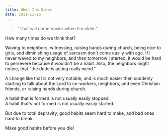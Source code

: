 ```yaml
---
title: When I'm Older
date: 2011-11-26
---
```


> "That will come easier when I'm older."

How many times do we think that?

Waving to neighbors, witnessing, raising hands during church, being nice to girls, and diminishing usage of sarcasm don't come easily with age. If I never waved to my neighbors, and then tomorrow I started, it would be hard to persevere because it wouldn't be a habit. Also, the neighbors might notice, that "the dude is acting really weird."

A change like that is not very notable, and is much easier then suddenly starting to talk about the Lord to co-workers, neighbors, and even Christian friends, or raising hands during church.

A habit that is formed is not usually easily stopped.  
A habit that's not formed is not usually easily started.

But due to total depravity, good habits seem hard to make, and bad ones hard to break.

Make good habits before you die!
